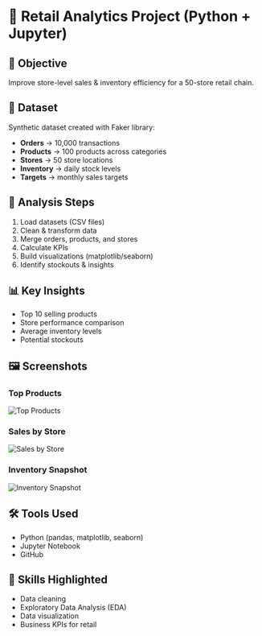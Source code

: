 # 🛒 Retail Analytics Project (Python + Jupyter)

## 🎯 Objective
Improve store-level sales & inventory efficiency for a 50-store retail chain.

## 📂 Dataset
Synthetic dataset created with Faker library:
- **Orders** → 10,000 transactions
- **Products** → 100 products across categories
- **Stores** → 50 store locations
- **Inventory** → daily stock levels
- **Targets** → monthly sales targets

## 🔎 Analysis Steps
1. Load datasets (CSV files)
2. Clean & transform data
3. Merge orders, products, and stores
4. Calculate KPIs
5. Build visualizations (matplotlib/seaborn)
6. Identify stockouts & insights

## 📊 Key Insights
- Top 10 selling products
- Store performance comparison
- Average inventory levels
- Potential stockouts

## 🖼️ Screenshots
### Top Products
![Top Products](top_products.png)

### Sales by Store
![Sales by Store](sales_by_store.png)

### Inventory Snapshot
![Inventory Snapshot](inventory_snapshot.png)

## 🛠️ Tools Used
- Python (pandas, matplotlib, seaborn)
- Jupyter Notebook
- GitHub

## 🚀 Skills Highlighted
- Data cleaning
- Exploratory Data Analysis (EDA)
- Data visualization
- Business KPIs for retail
